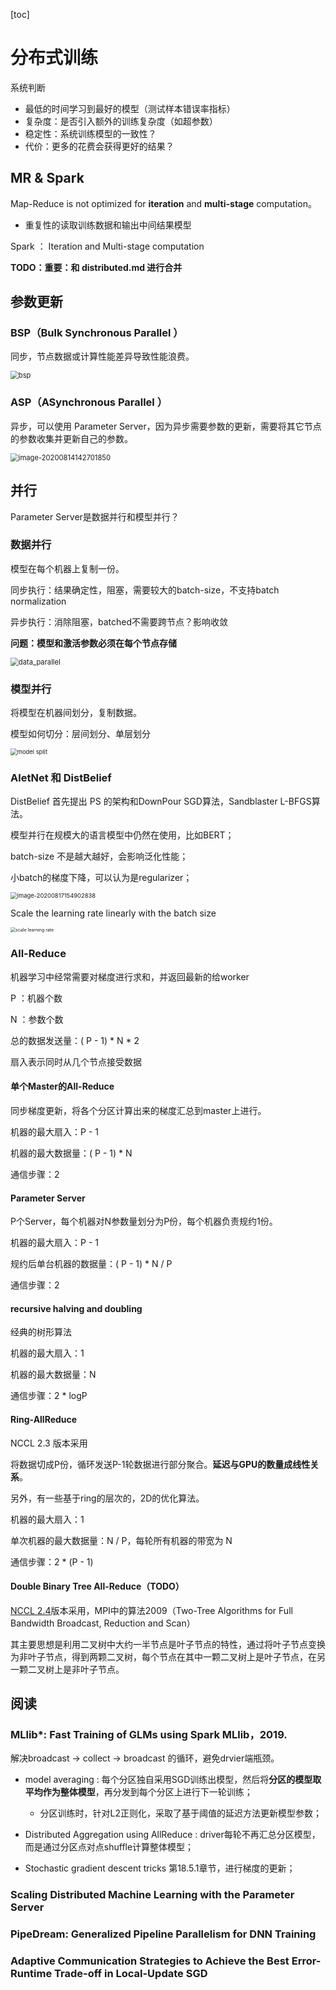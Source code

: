[toc]

# 分布式训练

系统判断

- 最低的时间学习到最好的模型（测试样本错误率指标）
- 复杂度：是否引入额外的训练复杂度（如超参数）
- 稳定性：系统训练模型的一致性？
- 代价：更多的花费会获得更好的结果？

## MR & Spark 

Map-Reduce is not optimized for **iteration** and **multi-stage** computation。

- 重复性的读取训练数据和输出中间结果模型

Spark ： Iteration and Multi-stage computation

**TODO：重要：和 distributed.md 进行合并**



## 参数更新

### BSP（Bulk Synchronous Parallel ）

同步，节点数据或计算性能差异导致性能浪费。

<img src="pics/bsp.png" alt="bsp" style="zoom:80%;" />

### ASP（ASynchronous Parallel ）

异步，可以使用 Parameter Server，因为异步需要参数的更新，需要将其它节点的参数收集并更新自己的参数。

<img src="pics/asp.png" alt="image-20200814142701850" style="zoom:80%;" />

## 并行

Parameter Server是数据并行和模型并行？

### 数据并行

模型在每个机器上复制一份。

同步执行：结果确定性，阻塞，需要较大的batch-size，不支持batch normalization

异步执行：消除阻塞，batched不需要跨节点？影响收敛

**问题：模型和激活参数必须在每个节点存储**

<img src="pics/data_parallel.png" alt="data_parallel" style="zoom:80%;" />

### 模型并行

将模型在机器间划分，复制数据。

模型如何切分：层间划分、单层划分

<img src="pics/model_split.png" alt="model split" style="zoom: 67%;" />



### AletNet 和 DistBelief 

DistBelief 首先提出 PS 的架构和DownPour SGD算法，Sandblaster L-BFGS算法。

模型并行在规模大的语言模型中仍然在使用，比如BERT；



batch-size 不是越大越好，会影响泛化性能；

小batch的梯度下降，可以认为是regularizer；

<img src="pics/batch_size.png" alt="image-20200817154902838" style="zoom:67%;" />

Scale the learning rate linearly with the batch size

<img src="pics/scale_learning_rate.png" alt="scale learning rate" style="zoom:50%;" />

### All-Reduce

机器学习中经常需要对梯度进行求和，并返回最新的给worker

P ：机器个数

N ：参数个数

总的数据发送量：( P - 1) * N * 2

扇入表示同时从几个节点接受数据

#### 单个Master的All-Reduce

同步梯度更新，将各个分区计算出来的梯度汇总到master上进行。

机器的最大扇入：P - 1

机器的最大数据量：( P - 1) * N

通信步骤：2

#### Parameter Server

P个Server，每个机器对N参数量划分为P份，每个机器负责规约1份。

机器的最大扇入：P - 1

规约后单台机器的数据量：( P - 1) * N / P

通信步骤：2

#### recursive halving and doubling

经典的树形算法

机器的最大扇入：1

机器的最大数据量：N

通信步骤：2 * logP

#### Ring-AllReduce

NCCL 2.3 版本采用

将数据切成P份，循环发送P-1轮数据进行部分聚合。**延迟与GPU的数量成线性关系**。

另外，有一些基于ring的层次的，2D的优化算法。

机器的最大扇入：1

单次机器的最大数据量：N / P，每轮所有机器的带宽为 N

通信步骤：2 * (P - 1)

#### Double Binary Tree All-Reduce（TODO）

[NCCL 2.4](https://devblogs.nvidia.com/massively-scale-deep-learning-training-nccl-2-4/)版本采用，MPI中的算法2009（Two-Tree Algorithms for Full Bandwidth Broadcast, Reduction and Scan）

其主要思想是利用二叉树中大约一半节点是叶子节点的特性，通过将叶子节点变换为非叶子节点，得到两颗二叉树，每个节点在其中一颗二叉树上是叶子节点，在另一颗二叉树上是非叶子节点。



## 阅读

### MLlib*: Fast Training of GLMs using Spark MLlib，2019.

解决broadcast -> collect -> broadcast 的循环，避免drvier端瓶颈。

- model averaging : 每个分区独自采用SGD训练出模型，然后将**分区的模型取平均作为整体模型**，再分发到每个分区上进行下一轮训练； 
  - 分区训练时，针对L2正则化，采取了基于阈值的延迟方法更新模型参数；

- Distributed Aggregation using AllReduce : driver每轮不再汇总分区模型，而是通过分区点对点shuffle计算整体模型；
- Stochastic gradient descent tricks 第18.5.1章节，进行梯度的更新；



### Scaling Distributed Machine Learning with the Parameter Server 



### PipeDream: Generalized Pipeline Parallelism for DNN Training 



### Adaptive Communication Strategies to Achieve the Best Error-Runtime Trade-off in Local-Update SGD 